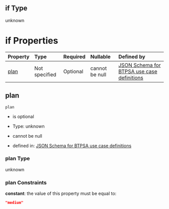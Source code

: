 ## if Type

unknown

# if Properties

| Property      | Type          | Required | Nullable       | Defined by                                                                                                                                                                                                                                  |
| :------------ | :------------ | :------- | :------------- | :------------------------------------------------------------------------------------------------------------------------------------------------------------------------------------------------------------------------------------------ |
| [plan](#plan) | Not specified | Optional | cannot be null | [JSON Schema for BTPSA use case definitions](btpsa-usecase-properties-services-items-allof-1-then-allof-89-then-allof-1-if-properties-plan.md "undefined#/properties/services/items/allOf/1/then/allOf/89/then/allOf/1/if/properties/plan") |

## plan



`plan`

*   is optional

*   Type: unknown

*   cannot be null

*   defined in: [JSON Schema for BTPSA use case definitions](btpsa-usecase-properties-services-items-allof-1-then-allof-89-then-allof-1-if-properties-plan.md "undefined#/properties/services/items/allOf/1/then/allOf/89/then/allOf/1/if/properties/plan")

### plan Type

unknown

### plan Constraints

**constant**: the value of this property must be equal to:

```json
"medium"
```
